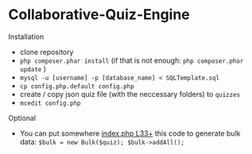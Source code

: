# Collaborative-Quiz-Engine


Installation
* clone repository
* `php composer.phar install` (if that is not enough: `php composer.phar update` )
* `mysql -u [username] -p [database_name] < SQLTemplate.sql`
* `cp config.php.default config.php`
* create / copy json quiz file (with the neccessary folders) to `quizzes`
* `mcedit config.php`

Optional
* You can put somewhere [index.php L33+](https://github.com/borazslo/Collaborative-Quiz-Engine/blob/d6f4da98a1f43b21291a9c0d6a725701a3422485/index.php#L33) this code to generate bulk data: `$bulk = new Bulk($quiz); $bulk->addAll();`
